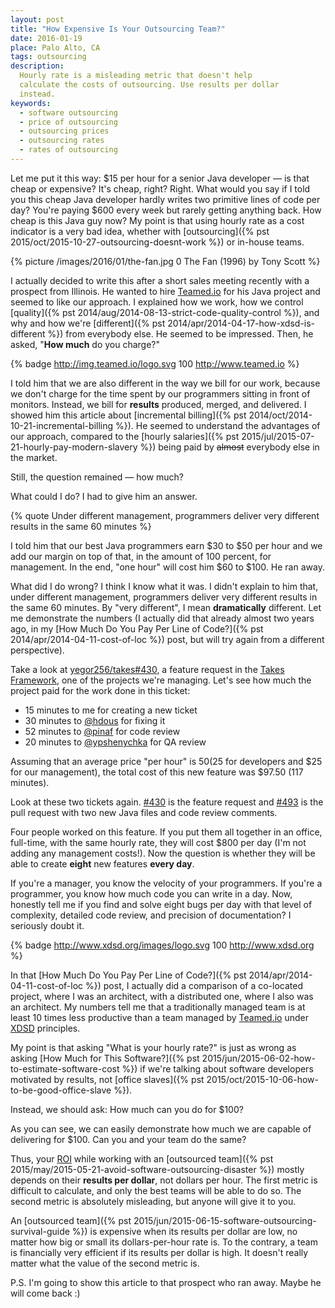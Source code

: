 ```yaml
---
layout: post
title: "How Expensive Is Your Outsourcing Team?"
date: 2016-01-19
place: Palo Alto, CA
tags: outsourcing
description:
  Hourly rate is a misleading metric that doesn't help
  calculate the costs of outsourcing. Use results per dollar
  instead.
keywords:
  - software outsourcing
  - price of outsourcing
  - outsourcing prices
  - outsourcing rates
  - rates of outsourcing
---
```


Let me put it this way: $15 per hour for a senior Java developer &mdash;
is that cheap or expensive? It's cheap, right? Right. What would you
say if I told you this cheap Java developer hardly writes two
primitive lines of code per day? You're paying $600 every week but
rarely getting anything back. How cheap is this Java guy now?
My point is that using hourly rate as a cost indicator is a very bad idea,
whether with [outsourcing]({% pst 2015/oct/2015-10-27-outsourcing-doesnt-work %})
or in-house teams.

<!--more-->

{% picture /images/2016/01/the-fan.jpg 0 The Fan (1996) by Tony Scott %}

I actually decided to write this after a short sales meeting recently
with a prospect from Illinois. He wanted to hire [Teamed.io](http://www.teamed.io) for his
Java project and seemed to like our approach. I explained how we work,
how we control [quality]({% pst 2014/aug/2014-08-13-strict-code-quality-control %}),
and why and how we're [different]({% pst 2014/apr/2014-04-17-how-xdsd-is-different %})
from everybody else. He seemed to be impressed.
Then, he asked, "**How much** do you charge?"

{% badge http://img.teamed.io/logo.svg 100 http://www.teamed.io %}

I told him that we are also different in the way we bill for our work,
because we don't charge for the time spent by our programmers sitting
in front of monitors. Instead, we bill for **results** produced, merged,
and delivered. I showed him this article about
[incremental billing]({% pst 2014/oct/2014-10-21-incremental-billing %}).
He seemed to understand the advantages of our approach, compared to the
[hourly salaries]({% pst 2015/jul/2015-07-21-hourly-pay-modern-slavery %})
being paid by <del>almost</del> everybody else in the market.

Still, the question remained &mdash; how much?

What could I do? I had to give him an answer.

{% quote Under different management, programmers deliver very different results in the same 60 minutes %}

I told him that our best Java programmers earn $30 to $50 per hour and
we add our margin on top of that, in the amount of 100 percent, for management.
In the end, "one hour" will cost him $60 to $100. He ran away.

What did I do wrong? I think I know what it was.
I didn't explain to him that, under different management,
programmers deliver very different results in the same
60 minutes. By "very different", I mean **dramatically** different. Let
me demonstrate the numbers (I actually did that already almost two
years ago, in my [How Much Do You Pay Per Line of Code?]({% pst 2014/apr/2014-04-11-cost-of-loc %})
post, but will try again from a different perspective).

Take a look at [yegor256/takes#430](https://github.com/yegor256/takes/issues/430),
a feature request in the [Takes Framework](http://www.takes.org),
one of the projects we're managing.
Let's see how much the project paid for the work done in this ticket:

  * 15 minutes to me for creating a new ticket
  * 30 minutes to [@hdous](https://github.com/hdouss) for fixing it
  * 52 minutes to [@pinaf](https://github.com/pinaf) for code review
  * 20 minutes to [@ypshenychka](https://github.com/ypshenychka) for QA review

Assuming that an average price "per hour" is $50
($25 for developers and $25 for our management),
the total cost of this new feature was $97.50 (117 minutes).

Look at these two tickets again.
[#430](https://github.com/yegor256/takes/issues/430) is the feature
request and [#493](https://github.com/yegor256/takes/issues/493) is
the pull request with two new Java files and code review comments.

Four people worked on this feature. If you put them all together
in an office, full-time, with the same hourly rate, they will cost
$800 per day (I'm not adding any management costs!).
Now the question is whether they will be able to
create **eight** new features **every day**.

If you're a manager, you know the velocity of your programmers.
If you're a programmer, you know how much code you can write in a day.
Now, honestly tell me if you find and solve eight bugs per day with that
level of complexity, detailed code review, and precision of
documentation? I seriously doubt it.

{% badge http://www.xdsd.org/images/logo.svg 100 http://www.xdsd.org %}

In that [How Much Do You Pay Per Line of Code?]({% pst 2014/apr/2014-04-11-cost-of-loc %})
post, I actually did a comparison of a co-located project, where I was an architect,
with a distributed one, where I also was an architect. My numbers tell
me that a traditionally managed team is at least 10 times less
productive than a team managed by [Teamed.io](http://www.teamed.io) under
[XDSD](http://www.xdsd.org) principles.

My point is that asking "What is your hourly rate?" is just as wrong as
asking [How Much for This Software?]({% pst 2015/jun/2015-06-02-how-to-estimate-software-cost %})
if we're talking about software developers motivated by results,
not [office slaves]({% pst 2015/oct/2015-10-06-how-to-be-good-office-slave %}).

Instead, we should ask: How much can you do for $100?

As you can see, we can easily demonstrate how much we are capable
of delivering for $100. Can you and your team do the same?

Thus, your [ROI](https://en.wikipedia.org/wiki/Return_on_investment)
while working with an [outsourced team]({% pst 2015/may/2015-05-21-avoid-software-outsourcing-disaster %}) mostly
depends on their **results per dollar**, not dollars per hour. The first
metric is difficult to calculate, and only the best teams will be able
to do so. The second metric is absolutely misleading, but anyone
will give it to you.

An [outsourced team]({% pst 2015/jun/2015-06-15-software-outsourcing-survival-guide %})
is expensive when its results per dollar are low,
no matter how big or small its dollars-per-hour rate is. To the contrary,
a team is financially very efficient if its results per dollar is high.
It doesn't really matter what the value of the second metric is.

P.S. I'm going to show this article to that prospect who ran away. Maybe
he will come back :)
